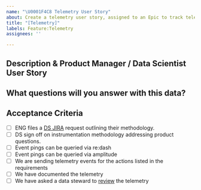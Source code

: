 ```yaml
---
name: "\U0001F4C8 Telemetry User Story"
about: Create a telemetry user story, assigned to an Epic to track telemetry
title: "[Telemetry]"
labels: Feature:Telemetry
assignees: ''

---
```


## Description & Product Manager / Data Scientist User Story

## What questions will you answer with this data?

## Acceptance Criteria
- [ ] ENG files a [DS JIRA](https://jira.mozilla.com/projects/DO/issues/DO-228?filter=allopenissues) request outlining their methodology.
- [ ] DS sign off on instrumentation methodology addressing product questions.
- [ ] Event pings can be queried via re:dash
- [ ] Event pings can be queried via amplitude
- [ ] We are sending telemetry events for the actions listed in the requirements
- [ ] We have documented the telemetry
- [ ] We have asked a data steward to [review](https://github.com/mozilla/data-review/blob/master/request.md) the telemetry
